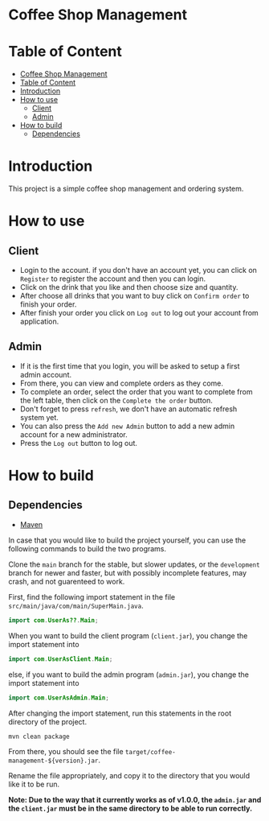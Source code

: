 # Coffee Shop Management

# Table of Content
- [Coffee Shop Management](#coffee-shop-management)
- [Table of Content](#table-of-content)
- [Introduction](#introduction)
- [How to use](#how-to-use)
  - [Client](#client)
  - [Admin](#admin)
- [How to build](#how-to-build)
  - [Dependencies](#dependencies)

# Introduction
This project is a simple coffee shop management and ordering system.

# How to use
## Client
- Login to the account. if you don't have an account yet, you can click on `Register` to register the account and then you can login.
- Click on the drink that you like and then choose size and quantity.
- After choose all drinks that you want to buy click on `Confirm order` to finish your order.
- After finish your order you click on `Log out` to log out your account from application.

## Admin
- If it is the first time that you login, you will be asked to setup a first admin account.
- From there, you can view and complete orders as they come.
- To complete an order, select the order that you want to complete from the left table, then click on the `Complete the order` button.
- Don't forget to press `refresh`, we don't have an automatic refresh system yet.
- You can also press the `Add new Admin` button to add a new admin account for a new administrator.
- Press the `Log out` button to log out.


# How to build
## Dependencies
- [Maven](https://maven.apache.org/)

In case that you would like to build the project yourself, you can use the following commands to build the two programs.

Clone the `main` branch for the stable, but slower updates, or the `development` branch for newer and faster, but with possibly incomplete features, may crash, and not guarenteed to work. 

First, find the following import statement in the file `src/main/java/com/main/SuperMain.java`.
```java
import com.UserAs??.Main;
```

When you want to build the client program (`client.jar`), you change the import statement into
```java
import com.UserAsClient.Main;
```

else, if you want to build the admin program (`admin.jar`), you change the import statement into
```java
import com.UserAsAdmin.Main;
```

After changing the import statement, run this statements in the root directory of the project.
```pwsh
mvn clean package
```

From there, you should see the file `target/coffee-management-${version}.jar`.

Rename the file appropriately, and copy it to the directory that you would like it to be run.

**Note: Due to the way that it currently works as of v1.0.0, the `admin.jar` and the `client.jar` must be in the same directory to be able to run correctly.**